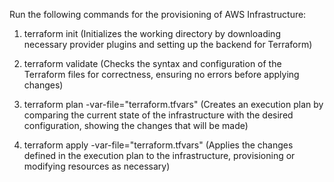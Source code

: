 Run the following commands for the provisioning of AWS Infrastructure:

1) terraform init 
   (Initializes the working directory by downloading necessary provider plugins and setting up the backend for Terraform)

2) terraform validate
   (Checks the syntax and configuration of the Terraform files for correctness, ensuring no errors before applying changes)

3) terraform plan -var-file="terraform.tfvars"
   (Creates an execution plan by comparing the current state of the infrastructure with the desired configuration, showing the changes that will be made)

4) terraform apply -var-file="terraform.tfvars"
   (Applies the changes defined in the execution plan to the infrastructure, provisioning or modifying resources as necessary)

